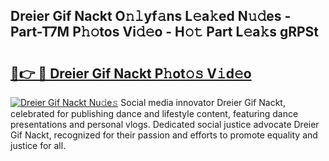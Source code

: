 ## Dreier Gif Nackt O𝚗𝚕yf𝚊ns L𝚎a𝚔ed N𝚞𝚍es - Part-T7M P𝚑𝚘tos Vi𝚍𝚎o - H𝚘𝚝 Part L𝚎a𝚔s gRPSt

# <h2><a href="http://kfc324.oniu.top/?m=Dreier+Gif+Nackt">🔗👉 🔴 Dreier Gif Nackt P𝚑ot𝚘𝚜 V𝚒d𝚎o</a></h2>

[![Dreier Gif Nackt Nu𝚍e𝚜](https://i.imgur.com/0qMVB7G.gif)](http://kfc324.oniu.top/?m=Dreier+Gif+Nackt)
Social media innovator Dreier Gif Nackt, celebrated for publishing dance and lifestyle content, featuring dance presentations and personal vlogs. Dedicated social justice advocate Dreier Gif Nackt, recognized for their passion and efforts to promote equality and justice for all.  
